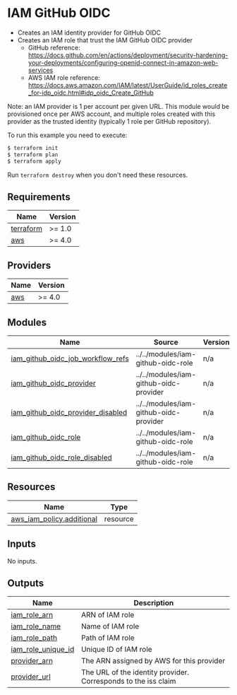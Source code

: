 # IAM GitHub OIDC

- Creates an IAM identity provider for GitHub OIDC
- Creates an IAM role that trust the IAM GitHub OIDC provider
  - GitHub reference: https://docs.github.com/en/actions/deployment/security-hardening-your-deployments/configuring-openid-connect-in-amazon-web-services
  - AWS IAM role reference: https://docs.aws.amazon.com/IAM/latest/UserGuide/id_roles_create_for-idp_oidc.html#idp_oidc_Create_GitHub

Note: an IAM provider is 1 per account per given URL. This module would be provisioned once per AWS account, and multiple roles created with this provider as the trusted identity (typically 1 role per GitHub repository).

To run this example you need to execute:

```bash
$ terraform init
$ terraform plan
$ terraform apply
```

Run `terraform destroy` when you don't need these resources.

<!-- BEGINNING OF PRE-COMMIT-TERRAFORM DOCS HOOK -->
## Requirements

| Name | Version |
|------|---------|
| <a name="requirement_terraform"></a> [terraform](#requirement\_terraform) | >= 1.0 |
| <a name="requirement_aws"></a> [aws](#requirement\_aws) | >= 4.0 |

## Providers

| Name | Version |
|------|---------|
| <a name="provider_aws"></a> [aws](#provider\_aws) | >= 4.0 |

## Modules

| Name | Source | Version |
|------|--------|---------|
| <a name="module_iam_github_oidc_job_workflow_refs"></a> [iam\_github\_oidc\_job\_workflow\_refs](#module\_iam\_github\_oidc\_job\_workflow\_refs) | ../../modules/iam-github-oidc-role | n/a |
| <a name="module_iam_github_oidc_provider"></a> [iam\_github\_oidc\_provider](#module\_iam\_github\_oidc\_provider) | ../../modules/iam-github-oidc-provider | n/a |
| <a name="module_iam_github_oidc_provider_disabled"></a> [iam\_github\_oidc\_provider\_disabled](#module\_iam\_github\_oidc\_provider\_disabled) | ../../modules/iam-github-oidc-provider | n/a |
| <a name="module_iam_github_oidc_role"></a> [iam\_github\_oidc\_role](#module\_iam\_github\_oidc\_role) | ../../modules/iam-github-oidc-role | n/a |
| <a name="module_iam_github_oidc_role_disabled"></a> [iam\_github\_oidc\_role\_disabled](#module\_iam\_github\_oidc\_role\_disabled) | ../../modules/iam-github-oidc-role | n/a |

## Resources

| Name | Type |
|------|------|
| [aws_iam_policy.additional](https://registry.terraform.io/providers/hashicorp/aws/latest/docs/resources/iam_policy) | resource |

## Inputs

No inputs.

## Outputs

| Name | Description |
|------|-------------|
| <a name="output_iam_role_arn"></a> [iam\_role\_arn](#output\_iam\_role\_arn) | ARN of IAM role |
| <a name="output_iam_role_name"></a> [iam\_role\_name](#output\_iam\_role\_name) | Name of IAM role |
| <a name="output_iam_role_path"></a> [iam\_role\_path](#output\_iam\_role\_path) | Path of IAM role |
| <a name="output_iam_role_unique_id"></a> [iam\_role\_unique\_id](#output\_iam\_role\_unique\_id) | Unique ID of IAM role |
| <a name="output_provider_arn"></a> [provider\_arn](#output\_provider\_arn) | The ARN assigned by AWS for this provider |
| <a name="output_provider_url"></a> [provider\_url](#output\_provider\_url) | The URL of the identity provider. Corresponds to the iss claim |
<!-- END OF PRE-COMMIT-TERRAFORM DOCS HOOK -->
